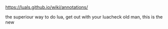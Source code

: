 https://luals.github.io/wiki/annotations/

the superiour way to do lua, get out with your luacheck old man, this is the new